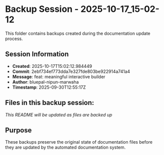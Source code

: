 # Backup Session - 2025-10-17_15-02-12

This folder contains backups created during the documentation update process.

## Session Information
- **Created**: 2025-10-17T15:02:12.984449
- **Commit**: 2ebf734ef773dda7e327fde803be922914a741a4
- **Message**: feat: meaningful interactive builder
- **Author**: bluepal-nipun-marwaha
- **Timestamp**: 2025-09-30T12:55:17Z

## Files in this backup session:
*This README will be updated as files are backed up*

## Purpose
These backups preserve the original state of documentation files before they are updated by the automated documentation system.
